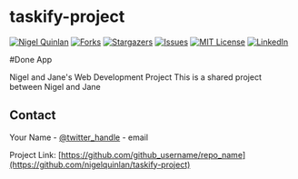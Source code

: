 # taskify-project
<!-- PROJECT SHIELDS -->
<!--
*** I'm using markdown "reference style" links for readability.
*** Reference links are enclosed in brackets [ ] instead of parentheses ( ).
*** See the bottom of this document for the declaration of the reference variables
*** for contributors-url, forks-url, etc. This is an optional, concise syntax you may use.
*** https://www.markdownguide.org/basic-syntax/#reference-style-links
-->
[![Nigel Quinlan][contributors-shield]][contributors-url]
[![Forks][forks-shield]][forks-url]
[![Stargazers][stars-shield]][stars-url]
[![Issues][issues-shield]][issues-url]
[![MIT License][license-shield]][license-url]
[![LinkedIn][linkedin-shield]][linkedin-url]

#Done App


Nigel and Jane's Web Development Project
This is a shared project between Nigel and Jane



<!-- CONTACT -->
## Contact

Your Name - [@twitter_handle](https://twitter.com/_nigelquinlan) - email

Project Link: [https://github.com/github_username/repo_name](https://github.com/nigelquinlan/taskify-project)

<!-- MARKDOWN LINKS & IMAGES -->
<!-- https://www.markdownguide.org/basic-syntax/#reference-style-links -->
[contributors-shield]: https://img.shields.io/github/contributors/github_username/repo.svg?style=flat-square
[contributors-url]: https://github.com/nigelquinlan/repo/graphs/contributors
[forks-shield]: https://img.shields.io/github/forks/nigelquinlan/repo.svg?style=flat-square
[forks-url]: https://github.com/nigelquinlan/repo/network/members
[stars-shield]: https://img.shields.io/github/stars/nigelquinlan/repo.svg?style=flat-square
[stars-url]: https://github.com/nigelquinlan/repo/stargazers
[issues-shield]: https://img.shields.io/github/issues/nigelquinlan/repo.svg?style=flat-square
[issues-url]: https://github.com/github_username/repo/issues
[license-shield]: https://img.shields.io/github/license/nigelquinlan/repo.svg?style=flat-square
[license-url]: https://github.com/nigelquinlan/repo/blob/master/LICENSE.txt
[linkedin-shield]: https://img.shields.io/badge/-LinkedIn-black.svg?style=flat-square&logo=linkedin&colorB=555
[linkedin-url]: https://linkedin.com/in/nigelquinlan
[product-screenshot]: images/screenshot.png
